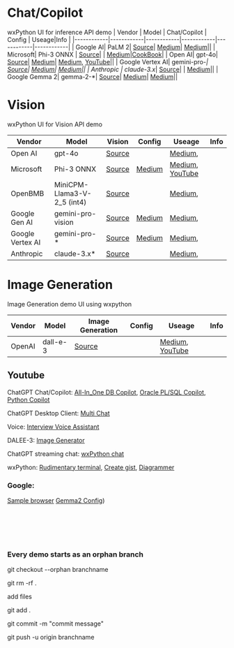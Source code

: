 # Chat/Copilot
wxPython UI for inference API demo
| Vendor   | Model   | Chat/Copilot | Config | Useage|Info | 
|------------|------------|------------|------------|------------|------------|
| Google AI| PaLM 2| [Source](https://github.com/myaichat/wxchat/blob/google_palm_copilot/google_palm_copilot.py)| [Medium](https://medium.com/p/ec1b62354bfa)| [Medium](https://medium.com/@alexbuzunov/introducing-palm-2-copilot-your-google-ai-powered-coding-assistant-1dddbf4fc1d0)|[]()|
| Microsoft| Phi-3 ONNX | [Source](https://github.com/myaichat/wxchat/blob/phy3_copilot/phi3_copilot.py)| []()| [Medium](https://github.com/microsoft/Phi-3CookBook?WT.mc_id=aiml-138114-kinfeylo)|[CookBook](https://github.com/microsoft/Phi-3CookBook?WT.mc_id=aiml-138114-kinfeylo)|
| Open AI| gpt-4o| [Source](https://github.com/myaichat/wxchat/blob/feature/poor_mans_copilot/poor_mans/copilot/7d_copilot.py)| [Medium](https://medium.com/p/ec1b62354bfa)| [Medium](https://medium.com/p/6f03ca3b5569), [YouTube](https://www.youtube.com/watch?v=Yh1_YGSjTVQ&t=14s)|[]()|
| Google Vertex AI| gemini-pro-*| [Source](https://github.com/myaichat/wxchat/blob/google_vertexai_copilot/google_vertexai_copilot.py)| [Medium](https://medium.com/p/aa05cb233f2f)| [Medium](https://medium.com/p/4b06f4f19937)|[]()|
| Anthropic | claude-3.x*| [Source](https://github.com/myaichat/wxchat/blob/claude_copilot/claude_copilot.py)| []()| [Medium](https://medium.com/p/6d295d10e357)|[]()|
| Google Gemma 2| gemma-2-*| [Source](https://github.com/myaichat/wxchat/blob/google_gemma/google_gemma_copilot.py)| [Medium](https://medium.com/p/0d7dc430b72c)| [Medium](https://medium.com/p/4bd85eb997ec)|[]()|








# Vision
wxPython UI for Vision API demo

| Vendor   | Model   | Vision | Config | Useage|Info | 
|------------|------------|------------|------------|------------|------------|
| Open AI| gpt-4o | [Source](https://github.com/myaichat/wxchat/blob/gpt4_vision/gpt4_vision.py)| []()| [Medium](https://medium.com/p/2031397e3ceb), []()|
| Microsoft| Phi-3 ONNX | [Source](https://github.com/myaichat/wxchat/blob/phy3_vision/phy3_vision.py)| [Medium](https://medium.com/p/affb8f129332)| [Medium](https://medium.com/p/2d5dd6c0de2d), [YouTube](https://www.youtube.com/watch?v=dQM7_tNfkjs&t=1s)|[]()|
| OpenBMB| MiniCPM-Llama3-V-2_5 (int4) | [Source](https://github.com/myaichat/wxchat/blob/minicpm_vision/minicpm_vision.py)| []()| [Medium](https://medium.com/p/42bf91aa1c86), []()|[]()|
| Google Gen AI| gemini-pro-vision | [Source](https://github.com/myaichat/wxchat/blob/google_vision/google_vision.py)| [Medium](https://medium.com/p/aa05cb233f2f)| [Medium](https://medium.com/p/c75adecb16eb), []()|[]()|
| Google Vertex AI| gemini-pro-* | [Source](https://github.com/myaichat/wxchat/blob/google_vertexai_vision/google_vertexai_vision.py)| [Medium](https://medium.com/p/aa05cb233f2f)| [Medium](https://medium.com/p/0d3e1c0e1fb1), []()|[]()|
| Anthropic | claude-3.x* | [Source](https://github.com/myaichat/wxchat/blob/claude_vision/claude_vision.py)| []()| [Medium](https://medium.com/p/1e0f89300754), []()|[]()|






# Image Generation
Image Generation demo UI using wxpython

| Vendor   | Model   | Image Generation | Config | Useage|Info | 
|------------|------------|------------|------------|------------|------------|
| OpenAI| dall-e-3 | [Source](https://github.com/myaichat/wxchat/blob/create_dalee_image/image/create_dalee_image/7awx_any.py)| []()| [Medium](https://medium.com/p/70f457c2e851), [YouTube](https://www.youtube.com/watch?v=QlUF6PXgLOo&t=36s)|[]()|



## Youtube

ChatGPT Chat/Copilot: [All-In_One DB Copilot](https://www.youtube.com/watch?v=DdMXzxL0VBo&t=2s),  [Oracle PL/SQL Copilot](https://www.youtube.com/watch?v=v0Pnl-bAm9c),  [Python Copilot](https://www.youtube.com/watch?v=Yh1_YGSjTVQ&t=14s)

ChatGPT Desktop Client: [Multi Chat](https://www.youtube.com/watch?v=iTnSehOSrg8&t=209s)

Voice: [Interview Voice Assistant](https://www.youtube.com/watch?v=tgAFRJ-jb3s&t=4s)


DALEE-3: [Image Generator](https://www.youtube.com/watch?v=QlUF6PXgLOo&t=36s)

ChatGPT streaming chat: [wxPython chat](https://www.youtube.com/watch?v=Jb886h3kZGE&t=643s)


wxPython: [Rudimentary terminal](https://www.youtube.com/watch?v=odpbWfRmvDU), [Create gist](https://www.youtube.com/watch?v=FFqcDB1Yytw),  [Diagrammer](https://www.youtube.com/watch?v=TdXTu1l2Rz0&t=18s)




### Google: 
[Sample browser](https://cloud.google.com/docs/samples)  [Gemma2 Config](https://medium.com/p/0d7dc430b72c))












<br>
<br>
<br>
<br>

### Every demo starts as an orphan branch

git checkout --orphan branchname

git rm -rf .
 

add files

 

git add .

git commit -m "commit message"

git push -u origin branchname
